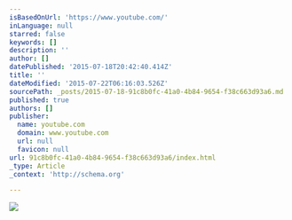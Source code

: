 ```yaml
---
isBasedOnUrl: 'https://www.youtube.com/'
inLanguage: null
starred: false
keywords: []
description: ''
author: []
datePublished: '2015-07-18T20:42:40.414Z'
title: ''
dateModified: '2015-07-22T06:16:03.526Z'
sourcePath: _posts/2015-07-18-91c8b0fc-41a0-4b84-9654-f38c663d93a6.md
published: true
authors: []
publisher:
  name: youtube.com
  domain: www.youtube.com
  url: null
  favicon: null
url: 91c8b0fc-41a0-4b84-9654-f38c663d93a6/index.html
_type: Article
_context: 'http://schema.org'

---
```

![](https://i.ytimg.com/vi/y2GFzDFX_Nk/mqdefault.jpg)